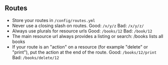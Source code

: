 ## Routes

* Store your routes in `/config/routes.yml`
* Never use a closing slash on routes. Good: `/x/y/z` Bad: `/x/y/z/`
* Always use plurals for resource urls Good: `/books/12` Bad: `/book/12`
* The main resource url always provides a listing or search: /books lists all books
* If your route is an "action" on a resource (for example "delete" or "print"), put the action at the end of the route. Good: `/books/12/print` Bad: `/books/delete/12`
